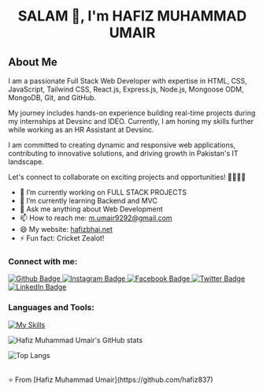 <h1 align="center">SALAM 👋, I'm HAFIZ MUHAMMAD UMAIR</h1>

## About Me

I am a passionate Full Stack Web Developer with expertise in HTML, CSS, JavaScript, Tailwind CSS, React.js, Express.js, Node.js, Mongoose ODM, MongoDB, Git, and GitHub.

My journey includes hands-on experience building real-time projects during my internships at Devsinc and IDEO. Currently, I am honing my skills further while working as an HR Assistant at Devsinc.

I am committed to creating dynamic and responsive web applications, contributing to innovative solutions, and driving growth in Pakistan's IT landscape.

Let's connect to collaborate on exciting projects and opportunities! 🚀👨‍💻🌐

- 🔭 I’m currently working on FULL STACK PROJECTS
- 🌱 I’m currently learning Backend and MVC 
- 💬 Ask me anything about Web Development
- 📫 How to reach me: m.umair9292@gmail.com
- 😄 My website: [hafizbhai.net](https://hafizbhai.net)
- ⚡ Fun fact: Cricket Zealot!

### Connect with me:
<div id="badges">
  <a href="https://github.com/hafiz837/">
    <img src="https://img.shields.io/badge/Github-white?style=for-the-badge&logo=Github&logoColor=black" alt="Github Badge"/>
  </a>
  <a href="https://www.instagram.com/muhammad__umair888/">
    <img src="https://img.shields.io/badge/Instagram-purple?style=for-the-badge&logo=instagram&logoColor=white" alt="Instagram Badge"/>
  </a>
  <a href="https://www.facebook.com/share/vCth6jEfStLvY4uk/?mibextid=qi2Omg">
    <img src="https://img.shields.io/badge/Facebook-blue?style=for-the-badge&logo=facebook&logoColor=white" alt="Facebook Badge"/>
  </a>
  <a href="https://twitter.com/hafiz__837">
    <img src="https://img.shields.io/badge/Twitter-blue?style=for-the-badge&logo=twitter&logoColor=white" alt="Twitter Badge"/>
  </a>
  <a href="https://www.linkedin.com/in/hafiz-muhammad-umair-728825273/">
    <img src="https://img.shields.io/badge/LinkedIn-blue?style=for-the-badge&logo=linkedin&logoColor=white" alt="LinkedIn Badge"/>
  </a>
</div>

### Languages and Tools:
[![My Skills](https://skillicons.dev/icons?i=html,css,js,tailwind,bootstrap,nodejs,react,git,github,express,mongodb)](https://skillicons.dev)

![Hafiz Muhammad Umair's GitHub stats](https://github-readme-stats.vercel.app/api?username=hafiz837&show_icons=true&theme=dark)

![Top Langs](https://github-readme-stats.vercel.app/api/top-langs/?username=hafiz837&theme=dark)

<br>
⭐️ From [Hafiz Muhammad Umair](https://github.com/hafiz837)

